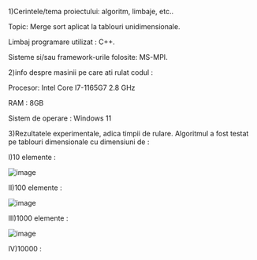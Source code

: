 1)Cerintele/tema proiectului: algoritm, limbaje, etc..

Topic: Merge sort aplicat la tablouri unidimensionale.

Limbaj programare utilizat : C++.

Sisteme si/sau framework-urile folosite: MS-MPI.

2)info despre masinii pe care ati rulat codul :

Procesor: Intel Core I7-1165G7 2.8 GHz

RAM : 8GB

Sistem de operare : Windows 11

3)Rezultatele experimentale, adica timpii de rulare.
Algoritmul a fost testat pe tablouri dimensionale cu dimensiuni de :

I)10 elemente :

![image](https://github.com/user-attachments/assets/2ca86aa0-b0b8-4c12-96f3-f4957dfa76c6)

II)100 elemente :

![image](https://github.com/user-attachments/assets/f7b234c2-a358-4bbe-ab8d-3eec74932205)

III)1000 elemente :

![image](https://github.com/user-attachments/assets/1a466b27-c2c2-498d-90d9-8ae00bb29b20)

IV)10000 :




